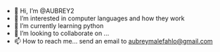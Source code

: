 - 👋 Hi, I’m @AUBREY2
- 👀 I’m interested in computer languages and how they work
- 🌱 I’m currently learning python
- 💞️ I’m looking to collaborate on ...
- 📫 How to reach me... send an email to aubreymalefahlo@gmail.com

<!---
AUBREY2/AUBREY2 is a ✨ special ✨ repository because its `README.md` (this file) appears on your GitHub profile.
You can click the Preview link to take a look at your changes.
--->
